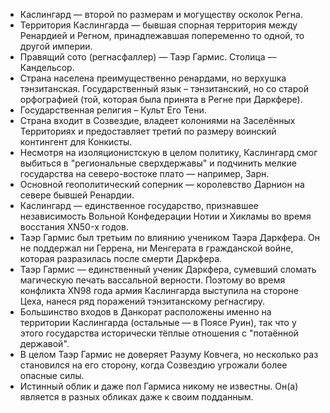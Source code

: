 * Каслингард — второй по размерам и могуществу осколок Регна.
* Территория Каслингарда — бывшая спорная территория между Ренардией и Регном, принадлежавшая попеременно то одной, то другой империи.
* Правящий сото (регнасфаллер) — Таэр Гармис. Столица — Кандельсор.
* Страна населена преимущественно ренардами, но верхушка тэнзитанская. Государственный язык – тэнзитанский, но со старой орфографией (той, которая была принята в Регне при Даркфере).
* Государственная религия – Культ Его Тени.
* Страна входит в Созвездие, владеет колониями на Заселённых Территориях и предоставляет третий по размеру воинский контингент для Конкисты.
* Несмотря на изоляционистскую в целом политику, Каслингард смог выбиться в "региональные сверхдержавы" и подчинить мелкие государства на северо-востоке плато — например, Зарн.
* Основной геополитический соперник — королевство Дарнион на севере бывшей Ренардии.
* Каслингард — единственное государство, признавшее независимость Вольной Конфедерации Нотии и Хикламы во время восстания XN50-х годов.
* Таэр Гармис был третьим по влиянию учеником Таэра Даркфера. Он не поддержал ни Геррена, ни Менгерата в гражданской войне, которая разразилась после смерти Даркфера.
* Таэр Гармис — единственный ученик Даркфера, сумевший сломать магическую печать вассальной верности. Поэтому во время конфликта XN98 года армия Каслингарда выступила на стороне Цеха, нанеся ряд поражений тэнзитанскому регнасгиру.
* Большинство входов в Данкорат расположены именно на территории Каслингарда (остальные — в Поясе Руин), так что у этого государства исторически тёплые отношения с "потаённой державой".
* В целом Таэр Гармис не доверяет Разуму Ковчега, но несколько раз становился на его сторону, когда Созвездию угрожали более опасные силы.
* Истинный облик и даже пол Гармиса никому не известны. Он(а) является в разных обликах даже к своим подданным.
